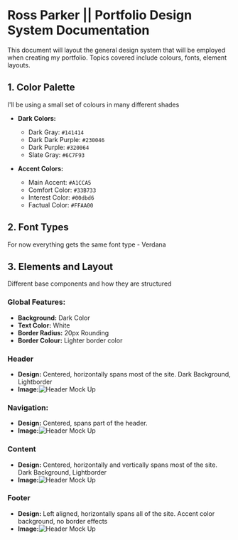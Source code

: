 # Ross Parker || Portfolio Design System Documentation

This document will layout the general design system that will be employed when creating my portfolio. Topics covered include colours, fonts, element layouts.

## **1. Color Palette**
I'll be using a small set of colours in many different shades

- **Dark Colors:**
	- Dark Gray: `#141414`
	- Dark Dark Purple: `#230046`
	- Dark Purple: `#320064`
	- Slate Gray: `#6C7F93`

- **Accent Colors:**
	- Main Accent: `#A1CCA5`
	- Comfort Color: `#33B733`
	- Interest Color: `#00dbd6`
	- Factual Color: `#FFAA00`

## **2. Font Types**
For now everything gets the same font type
	- Verdana

 ## **3. Elements and Layout**
 Different base components and how they are structured
 
 ### **Global Features:**
 - **Background:** Dark Color
 - **Text Color:** White
 - **Border Radius:** 20px Rounding
 - **Border Colour:** Lighter border color
 
 ### **Header**
 - **Design:** Centered, horizontally spans most of the site. Dark Background, Lightborder
 - **Image:**![Header Mock Up](imagelink.png)

### **Navigation:**
 - **Design:** Centered, spans part of the header.
 - **Image:**![Header Mock Up](imagelink.png)
### **Content**
 - **Design:** Centered, horizontally and vertically spans most of the site. Dark Background, Lightborder
 - **Image:**![Header Mock Up](imagelink.png)
### **Footer**
 - **Design:** Left aligned, horizontally spans all of the site. Accent color background, no border effects
 - **Image:**![Header Mock Up](imagelink.png)
	
